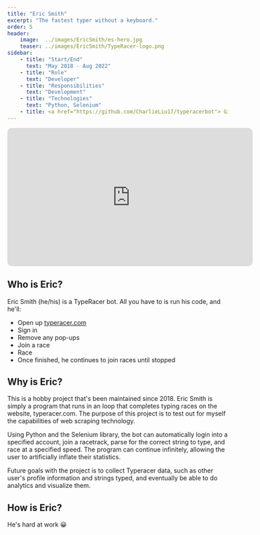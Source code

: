 ```yaml
---
title: "Eric Smith"
excerpt: "The fastest typer without a keyboard."
order: 5
header:
    image:  ../images/EricSmith/es-hero.jpg
    teaser: ../images/EricSmith/TypeRacer-logo.png
sidebar:
    - title: "Start/End"
      text: "May 2018 - Aug 2022"
    - title: "Role"
      text: "Developer"
    - title: "Responsibilities"
      text: "Development"
    - title: "Technologies"
      text: "Python, Selenium"
    - title: <a href="https://github.com/CharlieLiu17/typeracerbot"> Github Repo </a>
---
```

<style>
  .flex {
    display: flex;
    flex-direction: row;
    justify-content: center;
    align-items: center;
    flex-wrap: wrap;
  }
  .flex-item {
    border-radius: 10px;
  }
  .caption {
    margin: 10px auto;
    font-size: 0.75em;
    font-style: italic;
  }
  .underline {
    text-decoration: underline;
  }
</style>

<iframe class="flex-item" width="560" height="315" src="https://www.youtube.com/embed/v9ZdH7kfBuk?controls=0" title="YouTube video player" frameborder="0" allow="accelerometer; autoplay; clipboard-write; encrypted-media; gyroscope; picture-in-picture" allowfullscreen></iframe>

## Who is Eric?

Eric Smith (he/his) is a TypeRacer bot. All you have to is run his code, and he'll:
- Open up [typeracer.com](https://play.typeracer.com/)
- Sign in
- Remove any pop-ups
- Join a race
- Race
- Once finished, he continues to join races until stopped

## Why is Eric?

This is a hobby project that's been maintained since 2018. Eric Smith is simply a program that runs in an loop that completes typing races on the website, typeracer.com. The purpose of this project is to test out for myself the capabilities of web scraping technology.

Using Python and the Selenium library, the bot can automatically login into a specified account, join a racetrack, parse for the correct string to type, and race at a specified speed. The program can continue infinitely, allowing the user to artificially inflate their statistics.

Future goals with the project is to collect Typeracer data, such as other user's profile information and strings typed, and eventually be able to do analytics and visualize them.

## How is Eric?

He's hard at work 😀